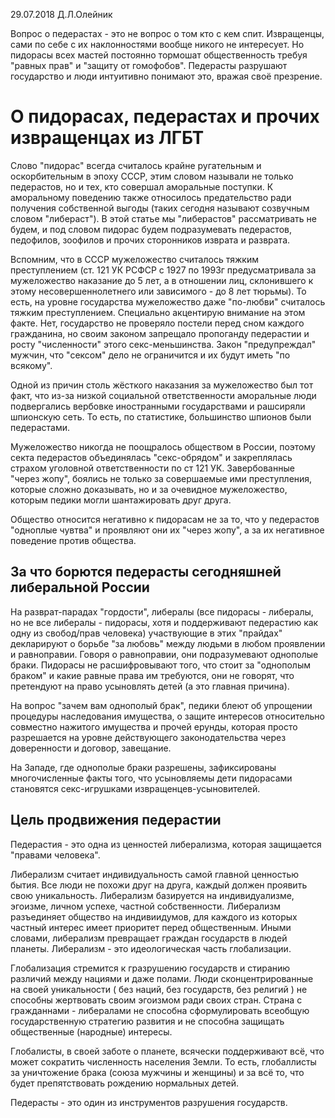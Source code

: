 29.07.2018  Д.Л.Олейник



Вопрос о педерастах - это не вопрос о том кто с кем спит. Извращенцы, сами по себе с их наклонностями вообще никого не интересует. Но пидорасы всех мастей постоянно тормошат общественность требуя "равных прав" и "защиту от гомофобов".  Педерасты разрушают государство и люди интуитивно понимают это, вражая своё презрение.



# О пидорасах, педерастах и прочих извращенцах из ЛГБТ

Слово "пидорас" всегда считалось крайне ругательным и оскорбительным в эпоху СССР, этим словом называли не только педерастов, но и тех, кто совершал аморальные поступки. К аморальному поведению также относилось предательство ради получения собственной выгоды (таких сегодня называют созвучным словом "либераст").   В этой статье мы "либерастов" рассматривать не будем, и под словом пидорас будем подразумевать педерастов, педофилов, зоофилов и прочих  сторонников изврата и разврата.

Вспомним, что в СССР мужеложество считалось тяжким преступлением (ст. 121  УК  РСФСР  с 1927 по 1993г предусматривала за мужеложество наказание до 5 лет, а в отношении лиц, склонившего к этому несовершеннолетнего или зависимого - до 8 лет тюрьмы).  То есть, на уровне государства мужеложество даже "по-любви" считалось тяжким преступлением.  Специально акцентирую внимание на этом факте.  Нет, государство не проверяло постели перед сном каждого гражданина, но своим законом запрещало пропоганду педерастии и росту "численности" этого секс-меньшинства. Закон "предупреждал" мужчин, что "сексом" дело не ограничится и их будут иметь "по всякому".

Одной из причин столь жёсткого наказания за мужеложество был тот факт, что из-за низкой социальной ответственности аморальные люди  подвергались вербовке иностранными государствами и рашсиряли шпионскую сеть. То есть, по статистике, большинство шпионов были педерастами.

Мужеложество никогда не поощралось обществом в России, поэтому секта педерастов объединялась  "секс-обрядом" и закреплялась страхом уголовной ответственности по ст 121 УК.  Завербованные "через жопу", боялись не только за совершаемые ими преступления, которые сложно доказывать, но и за очевидное мужеложество, которым педики могли шантажировать друг друга.

Общество относится негативно к пидорасам не за то, что у педерастов "одноплые чувтва" и проявляют они их "через жопу", а за их негативное поведение против общества.



## За что борются педерасты сегодняшней либеральной России

На разврат-парадах "гордости", либералы (все пидорасы - либералы, но не все либералы - пидорасы, хотя и поддерживают педерастию как одну из свобод/прав человека) участвующие в этих "прайдах"  декларируют о борьбе "за любовь" между людьми в любом проявлении и равноправии.  Говоря о равноправии, они подразумевают однополые браки.  Пидорасы не расшифровывают того, что стоит за "однополым браком" и какие равные права им требуются, они не говорят, что претендуют  на право усыновлять детей (а это главная причина). 

На вопрос "зачем вам однополый брак", педики блеют об упрощении процедуры наследования имущества, о защите интересов относительно совместно нажитого имущества и прочей ерунды, которая просто разрешается на уровне действующего законодательства через доверенности и договор, завещание.

   На Западе, где однополые браки разрешены, зафиксированы многочисленные факты того, что усыновляемы дети пидорасами становятся секс-игрушками  извращенцев-усыновителей.



## Цель продвижения педерастии

Педерастия - это одна из ценностей либерализма, которая защищается "правами человека".

Либерализм считает индивидуальность самой главной ценностью бытия. Все люди не похожи друг на друга, каждый должен проявить свою уникальность.  Либерализм базируется на индивидуализме, эгоизме, личном успехе, частной собственности. Либерализм разъединяет общество на индивиидумов, для каждого из которых частный интерес имеет приоритет перед общественным. Иными словами, либерализм превращает  граждан государств в людей планеты.  Либерализм - это идеологическая часть глобализации.

Глобализация стремится к гразрушению государств и стиранию различий между нациями и даже полами.  Люди сконцентрированные на своей уникальности ( без наций, без государств, без религий ) не способны жертвовать своим эгоизмом ради своих стран. Страна с гражданнами - либералами не способна  сформулировать всеобщую государственную стратегию развития и не способна защищать общественные (народные) интересы.

Глобалисты, в своей заботе о планете, всячески поддерживают всё, что может сократить численность населения Земли. То есть, глобаллисты за уничтожение брака (союза мужчины и женщины) и за всё то, что будет препятствовать рождению нормальных детей.

Педерасты  - это один из инструментов разрушения государств.  







